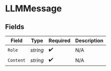 # LLMMessage


## Fields

| Field              | Type               | Required           | Description        |
| ------------------ | ------------------ | ------------------ | ------------------ |
| `Role`             | *string*           | :heavy_check_mark: | N/A                |
| `Content`          | *string*           | :heavy_check_mark: | N/A                |